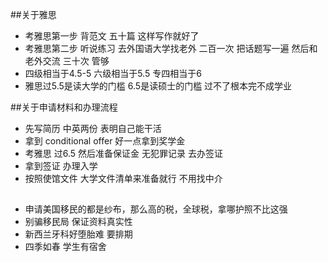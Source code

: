 ##关于雅思
- 考雅思第一步 背范文 五十篇 这样写作就好了
- 考雅思第二步 听说练习 去外国语大学找老外 二百一次 把话题写一遍 然后和老外交流 三十次 管够
- 四级相当于4.5-5 六级相当于5.5 专四相当于6
- 雅思过5.5是读大学的门槛 6.5是读硕士的门槛 过不了根本完不成学业

##关于申请材料和办理流程
- 先写简历 中英两份 表明自己能干活
- 拿到 conditional offer 好一点拿到奖学金
- 考雅思 过6.5 然后准备保证金 无犯罪记录 去办签证
- 拿到签证 办理入学
- 按照使馆文件 大学文件清单来准备就行 不用找中介

##
- 申请美国移民的都是纱布，那么高的税，全球税，拿哪护照不比这强
- 别骗移民局 保证资料真实性
- 新西兰牙科好堕胎难 要排期
- 四季如春 学生有宿舍 
